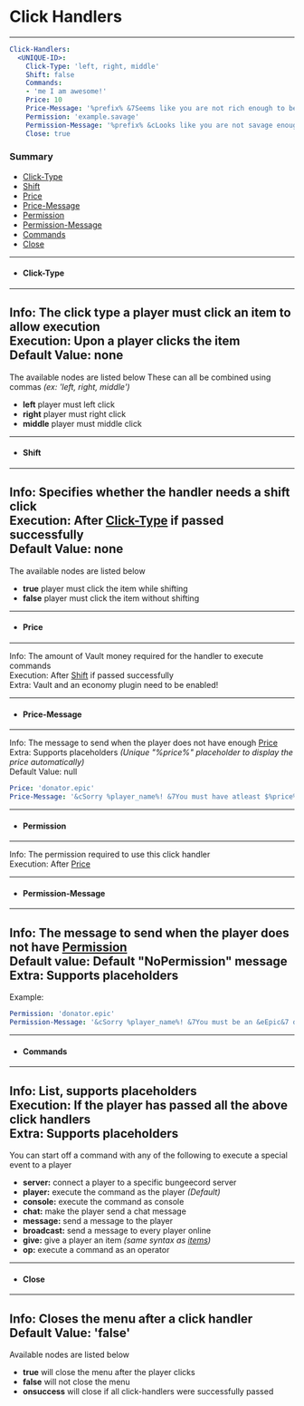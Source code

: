 # Click Handlers #
***
```yaml
Click-Handlers:
  <UNIQUE-ID>:
    Click-Type: 'left, right, middle'
    Shift: false
    Commands:
    - 'me I am awesome!'
    Price: 10
    Price-Message: '%prefix% &7Seems like you are not rich enough to be awesome'
    Permission: 'example.savage'
    Permission-Message: '%prefix% &cLooks like you are not savage enough to use this command!'
    Close: true
```
### Summary ###
- [Click-Type](#user-content-click-type)
- [Shift](#user-content-shift)
- [Price](#user-content-price)
- [Price-Message](#user-content-price-message)
- [Permission](#user-content-permission)
- [Permission-Message](#user-content-permission-message)
- [Commands](#user-content-commands)
- [Close](#user-content-close)
***
- #### Click-Type ####
***
  Info: The click type a player must click an item to allow execution  
  Execution: Upon a player clicks the item  
  Default Value: none
  ---------------
  The available nodes are listed below
  These can all be combined using commas *(ex: 'left, right, middle')*
  - **left** player must left click
  - **right** player must right click
  - **middle** player must middle click
  
***
- #### Shift ####
***
  Info: Specifies whether the handler needs a shift click  
  Execution: After [Click-Type](#user-content-click-type) if passed successfully   
  Default Value: none
  ---------------
  The available nodes are listed below
  - **true** player must click the item while shifting
  - **false** player must click the item without shifting
***
- #### Price ####
***
  Info: The amount of Vault money required for the handler to execute commands  
  Execution: After [Shift](#user-content-shift) if passed successfully  
  Extra: Vault and an economy plugin need to be enabled! 
***
- #### Price-Message ####
***
  Info: The message to send when the player does not have enough [Price](#user-content-price)  
  Extra: Supports placeholders *(Unique "%price%" placeholder to display the price automatically)*  
  Default Value: null  
  ```yaml
  Price: 'donator.epic'
  Price-Message: '&cSorry %player_name%! &7You must have atleast $%price% to buy this!'
  ```
***
- #### Permission ####
***
  Info: The permission required to use this click handler  
  Execution: After [Price](#user-content-price)
***
- #### Permission-Message ####
***
  Info: The message to send when the player does not have [Permission](#user-content-permission)  
  Default value: Default "NoPermission" message  
  Extra: Supports placeholders
  ---------------
  Example:
  ```yaml
  Permission: 'donator.epic'
  Permission-Message: '&cSorry %player_name%! &7You must be an &eEpic&7 donator to do this!'
  ```
***  
- #### Commands ####
***
  Info: List, supports placeholders  
  Execution: If the player has passed all the above click handlers  
  Extra: Supports placeholders  
  ---------------
  You can start off a command with any of the following to execute a special event to a player
  - **server:** connect a player to a specific bungeecord server
  - **player:** execute the command as the player *(Default)*
  - **console:** execute the command as console
  - **chat:** make the player send a chat message
  - **message:** send a message to the player
  - **broadcast:** send a message to every player online
  - **give:** give a player an item *(same syntax as [items](items.md))*
  - **op:** execute a command as an operator
***
- #### Close ####
***
  Info: Closes the menu after a click handler  
  Default Value: 'false'
  ---------------
  Available nodes are listed below
  - **true** will close the menu after the player clicks
  - **false** will not close the menu
  - **onsuccess** will close if all click-handlers were successfully passed
